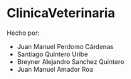 # ClinicaVeterinaria
Hecho por: 
- Juan Manuel Perdomo Cárdenas
- Santiago Quintero Uribe
- Breyner Alejandro Sanchez Quintero
- Juan Manuel Amador Roa

